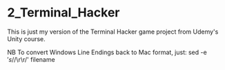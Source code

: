# 2_Terminal_Hacker

This is just my version of the Terminal Hacker game project from Udemy's Unity course.

NB To convert Windows Line Endings back to Mac format, just:
sed -e $'s/$/\r\r/' filename
